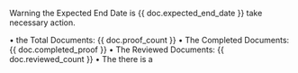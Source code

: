 <p>Warning the Expected End Date is {{ doc.expected_end_date }} take necessary action.</p>

<p>
• the Total Documents: {{ doc.proof_count }} 
• The Completed Documents: {{ doc.completed_proof }}
• The Reviewed Documents: {{ doc.reviewed_count }}
• The there is a
</p>
